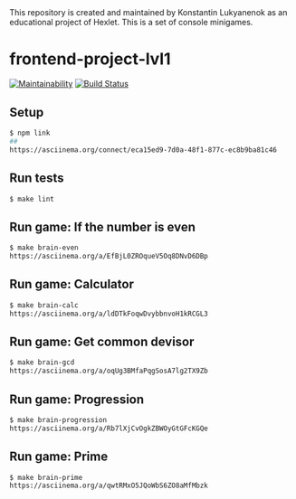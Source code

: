 ##
This repository is created and maintained by Konstantin Lukyanenok as an educational project of Hexlet.
This is a set of console minigames.

##

# frontend-project-lvl1

[![Maintainability](https://api.codeclimate.com/v1/badges/afd6ce0d93f772a73e55/maintainability)](https://codeclimate.com/github/loukianen/frontend-project-lvl1/maintainability)
[![Build Status](https://travis-ci.org/loukianen/frontend-project-lvl1.svg?branch=master)](https://travis-ci.org/loukianen/frontend-project-lvl1)

## Setup
```sh
$ npm link
##
https://asciinema.org/connect/eca15ed9-7d0a-48f1-877c-ec8b9ba81c46
```
## Run tests
```sh
$ make lint
```
## Run game: If the number is even
```sh
$ make brain-even
https://asciinema.org/a/EfBjL0ZROqueV5Oq8DNvD6DBp
```
## Run game: Calculator
```sh
$ make brain-calc
https://asciinema.org/a/ldDTkFoqwDvybbnvoH1kRCGL3
```
## Run game: Get common devisor
```sh
$ make brain-gcd
https://asciinema.org/a/oqUg3BMfaPqgSosA7lg2TX9Zb
```
## Run game: Progression
```sh
$ make brain-progression
https://asciinema.org/a/Rb7lXjCvOgkZBWOyGtGFcKGQe
```
## Run game: Prime
```sh
$ make brain-prime
https://asciinema.org/a/qwtRMxO5JQoWbS6ZO8aMfMbzk
```
